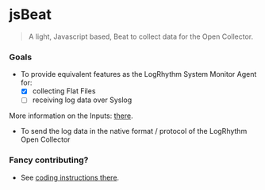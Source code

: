 # jsBeat

> A light, Javascript based, Beat to collect data for the Open Collector.

### Goals

- To provide equivalent features as the LogRhythm System Monitor Agent for:
  - [x] collecting Flat Files
  - [ ] receiving log data over Syslog

More information on the Inputs: [there](src/inputs/).

- To send the log data in the native format / protocol of the LogRhythm Open Collector

### Fancy contributing?
- See [coding instructions there](src/).
